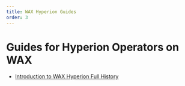 ```yaml
---
title: WAX Hyperion Guides
order: 3
---
```


# Guides for Hyperion Operators on WAX

- [Introduction to WAX Hyperion Full History](/operate/wax-hyperion/wax-intro-to-hyperion-full-history)
